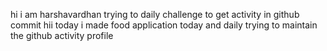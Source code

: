 hi i am harshavardhan  trying to daily challenge to get activity in github commit
 hii today i made food application
today and daily trying to maintain the github activity profile   
   
    
     
     
   
